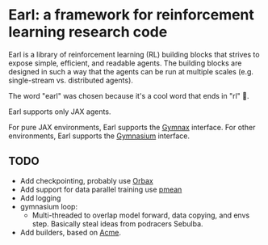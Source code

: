 # Earl: a framework for reinforcement learning research code

Earl is a library of reinforcement learning (RL) building blocks that strives to expose simple, efficient, and readable agents. The building blocks are designed in such a way that the agents can be run at multiple scales (e.g. single-stream vs. distributed agents).

The word "earl" was chosen because it's a cool word that ends in "rl" 🙂.

Earl supports only JAX agents.

For pure JAX environments, Earl supports the [Gymnax](https://github.com/RobertTLange/gymnax/blob/main/gymnax/environments/environment.py) interface.
For other environments, Earl supports the [Gymnasium](https://gymnasium.farama.org/api/env/) interface.

## TODO

- Add checkpointing, probably use [Orbax](https://orbax.readthedocs.io/en/latest/orbax_checkpoint_101.html)
- Add support for data parallel training use [pmean](https://astralord.github.io/posts/exploring-parallel-strategies-with-jax/#data-parallelism)
- Add logging
- gymnasium loop:
  - Multi-threaded to overlap model forward, data copying, and envs step. Basically steal ideas from podracers Sebulba.
- Add builders, based on [Acme](https://github.com/google-deepmind/acme/blob/master/acme/agents/jax/builders.py).
